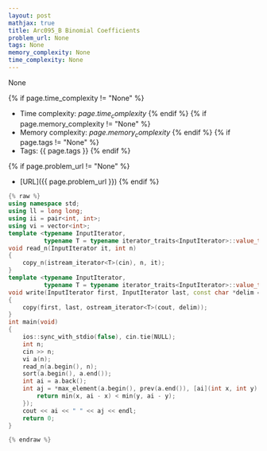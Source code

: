 ```yaml
---
layout: post
mathjax: true
title: Arc095_B Binomial Coefficients
problem_url: None
tags: None
memory_complexity: None
time_complexity: None
---
```


None


{% if page.time_complexity != "None" %}
- Time complexity: ${{ page.time_complexity }}$
{% endif %}
{% if page.memory_complexity != "None" %}
- Memory complexity: ${{ page.memory_complexity }}$
{% endif %}
{% if page.tags != "None" %}
- Tags: {{ page.tags }}
{% endif %}

{% if page.problem_url != "None" %}
- [URL]({{ page.problem_url }})
{% endif %}

```cpp
{% raw %}
using namespace std;
using ll = long long;
using ii = pair<int, int>;
using vi = vector<int>;
template <typename InputIterator,
          typename T = typename iterator_traits<InputIterator>::value_type>
void read_n(InputIterator it, int n)
{
    copy_n(istream_iterator<T>(cin), n, it);
}
template <typename InputIterator,
          typename T = typename iterator_traits<InputIterator>::value_type>
void write(InputIterator first, InputIterator last, const char *delim = "\n")
{
    copy(first, last, ostream_iterator<T>(cout, delim));
}
int main(void)
{
    ios::sync_with_stdio(false), cin.tie(NULL);
    int n;
    cin >> n;
    vi a(n);
    read_n(a.begin(), n);
    sort(a.begin(), a.end());
    int ai = a.back();
    int aj = *max_element(a.begin(), prev(a.end()), [ai](int x, int y) {
        return min(x, ai - x) < min(y, ai - y);
    });
    cout << ai << " " << aj << endl;
    return 0;
}

{% endraw %}
```